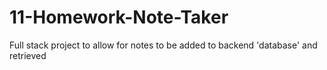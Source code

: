 # 11-Homework-Note-Taker
Full stack project to allow for notes to be added to backend 'database' and retrieved
